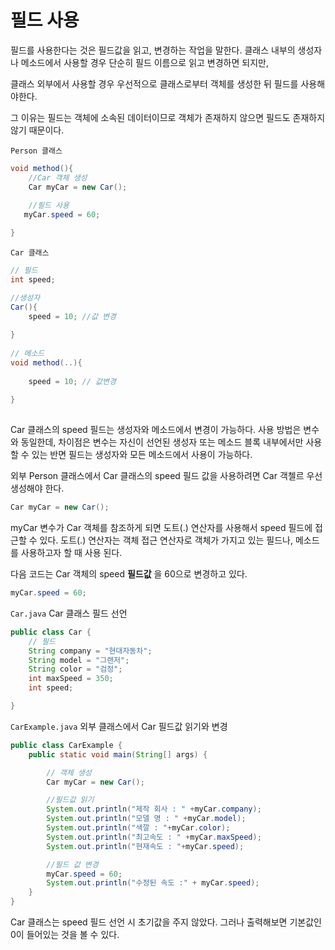 # 필드 사용

필드를 사용한다는 것은 필드값을 읽고, 변경하는 작업을 말한다.
클래스 내부의 생성자나 메소드에서 사용할 경우 단순히 필드 이름으로 읽고 변경하면 되지만,

클래스 외부에서 사용할 경우 우선적으로 클래스로부터 객체를 생성한 뒤 필드를 사용해야한다.

그 이유는 필드는 객체에 소속된 데이터이므로 
객체가 존재하지 않으면 필드도 존재하지 않기 때문이다.


`Person 클래스`
```java
void method(){
    //Car 객체 생성
    Car myCar = new Car();
    
    //필드 사용
   myCar.speed = 60;     

}
```

`Car 클래스`
````java
// 필드
int speed;

//생성자
Car(){
    speed = 10; //값 변경
        
}
     
// 메소드
void method(..){
    
    speed = 10; // 값변경
        
}
        
````

Car 클래스의 speed 필드는 생성자와 메소드에서 변경이 가능하다.
사용 방법은 변수와 동일한데, 차이점은 변수는 자신이 선언된 생성자 또는 메소드 블록 내부에서만
사용할 수 있는 반면 필드는 생성자와 모든 메소드에서 사용이 가능하다. 

외부 Person 클래스에서 Car 클래스의 speed 필드 값을 사용하려면 Car 객첼르 우선 
생성해야 한다.

```java
Car myCar = new Car();
```

myCar 변수가 Car 객체를 참조하게 되면 도트(.)  연산자를 사용해서
speed 필드에 접근할 수 있다.
도트(.) 연산자는 객체 접근 연산자로 객체가 가지고 있는 필드나, 메소드를 
사용하고자 할 때 사용 된다. 

다음 코드는 Car 객체의 speed __필드값__ 을 60으로 변경하고 있다.

```java
myCar.speed = 60;
```

`Car.java` Car 클래스 필드 선언

```java
public class Car {
    // 필드
    String company = "현대자동차";
    String model = "그랜저";
    String color = "검정";
    int maxSpeed = 350;
    int speed;

}

```

`CarExample.java` 외부 클래스에서 Car 필드값 읽기와 변경

```java
public class CarExample {
    public static void main(String[] args) {

        // 객체 생성
        Car myCar = new Car();

        //필드값 읽기
        System.out.println("제작 회사 : " +myCar.company);
        System.out.println("모델 명 : " +myCar.model);
        System.out.println("색깔 : "+myCar.color);
        System.out.println("최고속도 : " +myCar.maxSpeed);
        System.out.println("현재속도 : "+myCar.speed);

        //필드 값 변경
        myCar.speed = 60;
        System.out.println("수정된 속도 :" + myCar.speed);
    }
}

```

Car 클래스는 speed 필드 선언 시 초기값을 주지 않았다. 그러나 출력해보면
기본값인 0이 들어있는 것을 볼 수 있다.
